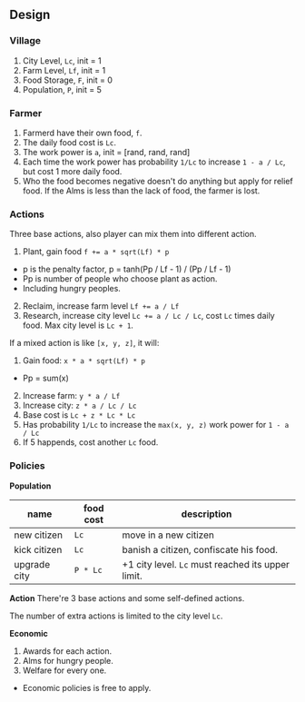 ## Design
### Village
1. City Level, `Lc`, init = 1
2. Farm Level, `Lf`, init = 1
3. Food Storage, `F`, init = 0
4. Population, `P`, init = 5

### Farmer
1. Farmerd have their own food, `f`.
2. The daily food cost is `Lc`.
3. The work power is `a`, init = [rand, rand, rand]
4. Each time the work power has probability `1/Lc` to increase `1 - a / Lc`, but cost 1 more daily food.
5. Who the food becomes negative doesn't do anything but apply for relief food. If the Alms is less than the lack of food, the farmer is lost.

### Actions
Three base actions, also player can mix them into different action.

1. Plant, gain food `f += a * sqrt(Lf) * p`
  - p is the penalty factor, p = tanh(Pp / Lf - 1) / (Pp / Lf - 1)
  - Pp is number of people who choose plant as action.
  - Including hungry peoples.
2. Reclaim, increase farm level `Lf += a / Lf`
3. Research, increase city level `Lc += a / Lc / Lc`, cost `Lc` times daily food. Max city level is `Lc + 1`.

If a mixed action is like `[x, y, z]`, it will:

1. Gain food: `x * a * sqrt(Lf) * p`
  - Pp = sum(x)
2. Increase farm: `y * a / Lf`
3. Increase city: `z * a / Lc / Lc`
4. Base cost is `Lc + z * Lc * Lc`
5. Has probability `1/Lc` to increase the `max(x, y, z)` work power for `1 - a / Lc`
6. If 5 happends, cost another `Lc` food.

### Policies
**Population**

name|food cost|description
-|-|-
new citizen|`Lc`|move in a new citizen
kick citizen|`Lc`|banish a citizen, confiscate his food.
upgrade city|`P * Lc`|+1 city level. `Lc` must reached its upper limit.

**Action**
There're 3 base actions and some self-defined actions.

The number of extra actions is limited to the city level `Lc`.

**Economic**
1. Awards for each action.
2. Alms for hungry people.
3. Welfare for every one.

- Economic policies is free to apply.
